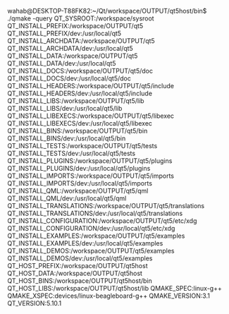 wahab@DESKTOP-T88FK82:~/Qt/workspace/OUTPUT/qt5host/bin$ ./qmake -query
QT_SYSROOT:/workspace/sysroot
QT_INSTALL_PREFIX:/workspace/OUTPUT/qt5
QT_INSTALL_PREFIX/dev:/usr/local/qt5
QT_INSTALL_ARCHDATA:/workspace/OUTPUT/qt5
QT_INSTALL_ARCHDATA/dev:/usr/local/qt5
QT_INSTALL_DATA:/workspace/OUTPUT/qt5
QT_INSTALL_DATA/dev:/usr/local/qt5
QT_INSTALL_DOCS:/workspace/OUTPUT/qt5/doc
QT_INSTALL_DOCS/dev:/usr/local/qt5/doc
QT_INSTALL_HEADERS:/workspace/OUTPUT/qt5/include
QT_INSTALL_HEADERS/dev:/usr/local/qt5/include
QT_INSTALL_LIBS:/workspace/OUTPUT/qt5/lib
QT_INSTALL_LIBS/dev:/usr/local/qt5/lib
QT_INSTALL_LIBEXECS:/workspace/OUTPUT/qt5/libexec
QT_INSTALL_LIBEXECS/dev:/usr/local/qt5/libexec
QT_INSTALL_BINS:/workspace/OUTPUT/qt5/bin
QT_INSTALL_BINS/dev:/usr/local/qt5/bin
QT_INSTALL_TESTS:/workspace/OUTPUT/qt5/tests
QT_INSTALL_TESTS/dev:/usr/local/qt5/tests
QT_INSTALL_PLUGINS:/workspace/OUTPUT/qt5/plugins
QT_INSTALL_PLUGINS/dev:/usr/local/qt5/plugins
QT_INSTALL_IMPORTS:/workspace/OUTPUT/qt5/imports
QT_INSTALL_IMPORTS/dev:/usr/local/qt5/imports
QT_INSTALL_QML:/workspace/OUTPUT/qt5/qml
QT_INSTALL_QML/dev:/usr/local/qt5/qml
QT_INSTALL_TRANSLATIONS:/workspace/OUTPUT/qt5/translations
QT_INSTALL_TRANSLATIONS/dev:/usr/local/qt5/translations
QT_INSTALL_CONFIGURATION:/workspace/OUTPUT/qt5/etc/xdg
QT_INSTALL_CONFIGURATION/dev:/usr/local/qt5/etc/xdg
QT_INSTALL_EXAMPLES:/workspace/OUTPUT/qt5/examples
QT_INSTALL_EXAMPLES/dev:/usr/local/qt5/examples
QT_INSTALL_DEMOS:/workspace/OUTPUT/qt5/examples
QT_INSTALL_DEMOS/dev:/usr/local/qt5/examples
QT_HOST_PREFIX:/workspace/OUTPUT/qt5host
QT_HOST_DATA:/workspace/OUTPUT/qt5host
QT_HOST_BINS:/workspace/OUTPUT/qt5host/bin
QT_HOST_LIBS:/workspace/OUTPUT/qt5host/lib
QMAKE_SPEC:linux-g++
QMAKE_XSPEC:devices/linux-beagleboard-g++
QMAKE_VERSION:3.1
QT_VERSION:5.10.1